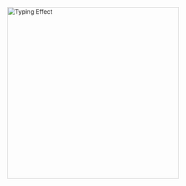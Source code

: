 <img src="https://github.com/user-attachments/assets/d4677f22-049f-48b9-a2fc-d2ce8ac36dc4" alt="Typing Effect" width="400"/>

